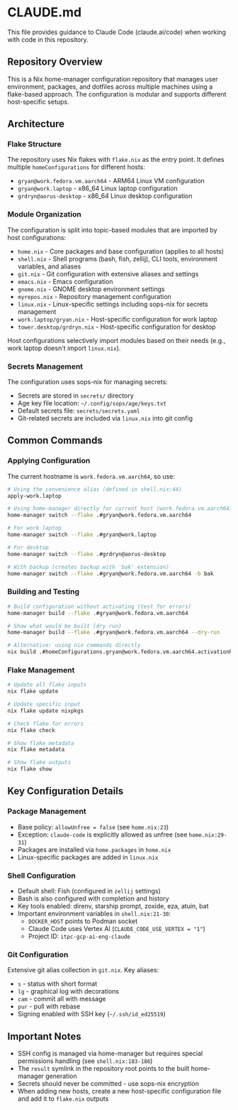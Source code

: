 # CLAUDE.md

This file provides guidance to Claude Code (claude.ai/code) when working with code in this repository.

## Repository Overview

This is a Nix home-manager configuration repository that manages user environment, packages, and dotfiles across multiple machines using a flake-based approach. The configuration is modular and supports different host-specific setups.

## Architecture

### Flake Structure

The repository uses Nix flakes with `flake.nix` as the entry point. It defines multiple `homeConfigurations` for different hosts:

- `gryan@work.fedora.vm.aarch64` - ARM64 Linux VM configuration
- `gryan@work.laptop` - x86_64 Linux laptop configuration
- `grdryn@aorus-desktop` - x86_64 Linux desktop configuration

### Module Organization

The configuration is split into topic-based modules that are imported by host configurations:

- `home.nix` - Core packages and base configuration (applies to all hosts)
- `shell.nix` - Shell programs (bash, fish, zellij), CLI tools, environment variables, and aliases
- `git.nix` - Git configuration with extensive aliases and settings
- `emacs.nix` - Emacs configuration
- `gnome.nix` - GNOME desktop environment settings
- `myrepos.nix` - Repository management configuration
- `linux.nix` - Linux-specific settings including sops-nix for secrets management
- `work.laptop/gryan.nix` - Host-specific configuration for work laptop
- `tower.desktop/grdryn.nix` - Host-specific configuration for desktop

Host configurations selectively import modules based on their needs (e.g., work laptop doesn't import `linux.nix`).

### Secrets Management

The configuration uses sops-nix for managing secrets:
- Secrets are stored in `secrets/` directory
- Age key file location: `~/.config/sops/age/keys.txt`
- Default secrets file: `secrets/secrets.yaml`
- Git-related secrets are included via `linux.nix` into git config

## Common Commands

### Applying Configuration

The current hostname is `work.fedora.vm.aarch64`, so use:

```bash
# Using the convenience alias (defined in shell.nix:44)
apply-work.laptop

# Using home-manager directly for current host (work.fedora.vm.aarch64)
home-manager switch --flake .#gryan@work.fedora.vm.aarch64

# For work laptop
home-manager switch --flake .#gryan@work.laptop

# For desktop
home-manager switch --flake .#grdryn@aorus-desktop

# With backup (creates backup with 'bak' extension)
home-manager switch --flake .#gryan@work.fedora.vm.aarch64 -b bak
```

### Building and Testing

```bash
# Build configuration without activating (test for errors)
home-manager build --flake .#gryan@work.fedora.vm.aarch64

# Show what would be built (dry run)
home-manager build --flake .#gryan@work.fedora.vm.aarch64 --dry-run

# Alternative: using nix commands directly
nix build .#homeConfigurations.gryan@work.fedora.vm.aarch64.activationPackage
```

### Flake Management

```bash
# Update all flake inputs
nix flake update

# Update specific input
nix flake update nixpkgs

# Check flake for errors
nix flake check

# Show flake metadata
nix flake metadata

# Show flake outputs
nix flake show
```

## Key Configuration Details

### Package Management

- Base policy: `allowUnfree = false` (see `home.nix:23`)
- Exception: `claude-code` is explicitly allowed as unfree (see `home.nix:29-31`)
- Packages are installed via `home.packages` in `home.nix`
- Linux-specific packages are added in `linux.nix`

### Shell Configuration

- Default shell: Fish (configured in `zellij` settings)
- Bash is also configured with completion and history
- Key tools enabled: direnv, starship prompt, zoxide, eza, atuin, bat
- Important environment variables in `shell.nix:21-30`:
  - `DOCKER_HOST` points to Podman socket
  - Claude Code uses Vertex AI (`CLAUDE_CODE_USE_VERTEX = "1"`)
  - Project ID: `itpc-gcp-ai-eng-claude`

### Git Configuration

Extensive git alias collection in `git.nix`. Key aliases:
- `s` - status with short format
- `lg` - graphical log with decorations
- `cam` - commit all with message
- `pur` - pull with rebase
- Signing enabled with SSH key (`~/.ssh/id_ed25519`)

## Important Notes

- SSH config is managed via home-manager but requires special permissions handling (see `shell.nix:183-186`)
- The `result` symlink in the repository root points to the built home-manager generation
- Secrets should never be committed - use sops-nix encryption
- When adding new hosts, create a new host-specific configuration file and add it to `flake.nix` outputs
